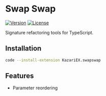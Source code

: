 # Swap Swap

<p>
  <a href="https://marketplace.visualstudio.com/items?itemName=KazariEX.swapswap"><img src="https://img.shields.io/visual-studio-marketplace/v/KazariEX.swapswap?labelColor=D9204C&color=FFF799" alt="Version"></a>
  <a href="https://github.com/KazariEX/swapswap/tree/main/LICENSE"><img src="https://img.shields.io/github/license/KazariEX/swapswap.svg?labelColor=D9204C&color=FFF799" alt="License"></a>
</p>

Signature refactoring tools for TypeScript.

## Installation

```bash
code --install-extension KazariEX.swapswap
```

## Features

- Parameter reordering
